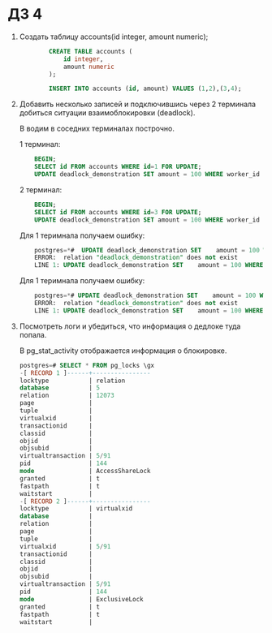 # ДЗ 4

1. Создать таблицу accounts(id integer, amount numeric);

    ```sql
            CREATE TABLE accounts (
                id integer,
                amount numeric
            );

            INSERT INTO accounts (id, amount) VALUES (1,2),(3,4);
    ```

2. Добавить несколько записей и подключившись через 2 терминала добиться ситуации взаимоблокировки (deadlock).

    В водим в соседних терминалах построчно.

    1 терминал:

    ```sql
        BEGIN;
        SELECT id FROM accounts WHERE id=1 FOR UPDATE;
        UPDATE deadlock_demonstration SET amount = 100 WHERE worker_id = 3;
    ```

    2 терминал:

    ```sql
        BEGIN;
        SELECT id FROM accounts WHERE id=3 FOR UPDATE;
        UPDATE deadlock_demonstration SET amount = 100 WHERE worker_id = 1;

    ```

    Для 1 теримнала получаем ошибку:

    ```sql
        postgres=*#  UPDATE deadlock_demonstration SET    amount = 100 WHERE  worker_id = 3;
        ERROR:  relation "deadlock_demonstration" does not exist
        LINE 1: UPDATE deadlock_demonstration SET    amount = 100 WHERE  wor...
    ```

    Для 1 теримнала получаем ошибку:

    ```sql
        postgres=*# UPDATE deadlock_demonstration SET    amount = 100 WHERE  worker_id = 1;
        ERROR:  relation "deadlock_demonstration" does not exist
        LINE 1: UPDATE deadlock_demonstration SET    amount = 100 WHERE  wor...
    ```

3. Посмотреть логи и убедиться, что информация о дедлоке туда попала.

    В pg_stat_activity  отображается информация о блокировке.

    ```sql
    postgres=# SELECT * FROM pg_locks \gx                                                                                                                                                       |                               |                               | Activity        | W
    -[ RECORD 1 ]------+----------------
    locktype           | relation       
    database           | 5
    relation           | 12073
    page               |
    tuple              |
    virtualxid         |
    transactionid      |
    classid            |
    objid              |
    objsubid           |
    virtualtransaction | 5/91
    pid                | 144
    mode               | AccessShareLock
    granted            | t
    fastpath           | t
    waitstart          |
    -[ RECORD 2 ]------+----------------
    locktype           | virtualxid     
    database           |
    relation           |
    page               |
    tuple              |
    virtualxid         | 5/91
    transactionid      |
    classid            |
    objid              |
    objsubid           |
    virtualtransaction | 5/91
    pid                | 144
    mode               | ExclusiveLock  
    granted            | t
    fastpath           | t
    waitstart          |
    ```
